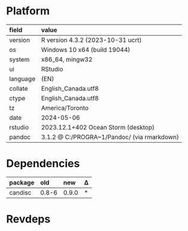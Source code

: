 # Platform

|field    |value                                       |
|:--------|:-------------------------------------------|
|version  |R version 4.3.2 (2023-10-31 ucrt)           |
|os       |Windows 10 x64 (build 19044)                |
|system   |x86_64, mingw32                             |
|ui       |RStudio                                     |
|language |(EN)                                        |
|collate  |English_Canada.utf8                         |
|ctype    |English_Canada.utf8                         |
|tz       |America/Toronto                             |
|date     |2024-05-06                                  |
|rstudio  |2023.12.1+402 Ocean Storm (desktop)         |
|pandoc   |3.1.2 @ C:/PROGRA~1/Pandoc/ (via rmarkdown) |

# Dependencies

|package |old   |new   |Δ  |
|:-------|:-----|:-----|:--|
|candisc |0.8-6 |0.9.0 |*  |

# Revdeps

